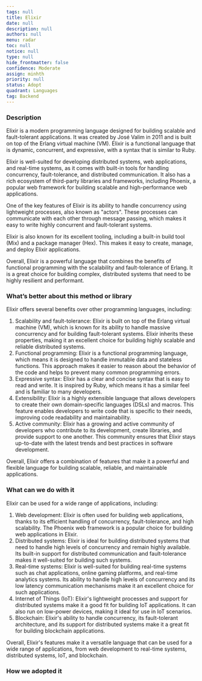 ```yaml
---
tags: null
title: Elixir
date: null
description: null
authors: null
menu: radar
toc: null
notice: null
type: null
hide_frontmatter: false
confidence: Moderate
assign: minhth
priority: null
status: Adopt
quadrant: Languages
tag: Backend
---
```


<!-- table_of_contents 4b924632-cef6-49c5-a81a-9b329817c430 -->

### Description

Elixir is a modern programming language designed for building scalable and fault-tolerant applications. It was created by José Valim in 2011 and is built on top of the Erlang virtual machine (VM). Elixir is a functional language that is dynamic, concurrent, and expressive, with a syntax that is similar to Ruby.

Elixir is well-suited for developing distributed systems, web applications, and real-time systems, as it comes with built-in tools for handling concurrency, fault-tolerance, and distributed communication. It also has a rich ecosystem of third-party libraries and frameworks, including Phoenix, a popular web framework for building scalable and high-performance web applications.

One of the key features of Elixir is its ability to handle concurrency using lightweight processes, also known as "actors". These processes can communicate with each other through message passing, which makes it easy to write highly concurrent and fault-tolerant systems.

Elixir is also known for its excellent tooling, including a built-in build tool (Mix) and a package manager (Hex). This makes it easy to create, manage, and deploy Elixir applications.

Overall, Elixir is a powerful language that combines the benefits of functional programming with the scalability and fault-tolerance of Erlang. It is a great choice for building complex, distributed systems that need to be highly resilient and performant.

### What’s better about this method or library

Elixir offers several benefits over other programming languages, including:

1. Scalability and fault-tolerance: Elixir is built on top of the Erlang virtual machine (VM), which is known for its ability to handle massive concurrency and for building fault-tolerant systems. Elixir inherits these properties, making it an excellent choice for building highly scalable and reliable distributed systems.
1. Functional programming: Elixir is a functional programming language, which means it is designed to handle immutable data and stateless functions. This approach makes it easier to reason about the behavior of the code and helps to prevent many common programming errors.
1. Expressive syntax: Elixir has a clear and concise syntax that is easy to read and write. It is inspired by Ruby, which means it has a similar feel and is familiar to many developers.
1. Extensibility: Elixir is a highly extensible language that allows developers to create their own domain-specific languages (DSLs) and macros. This feature enables developers to write code that is specific to their needs, improving code readability and maintainability.
1. Active community: Elixir has a growing and active community of developers who contribute to its development, create libraries, and provide support to one another. This community ensures that Elixir stays up-to-date with the latest trends and best practices in software development.

Overall, Elixir offers a combination of features that make it a powerful and flexible language for building scalable, reliable, and maintainable applications.

### What can we do with it

Elixir can be used for a wide range of applications, including:

1. Web development: Elixir is often used for building web applications, thanks to its efficient handling of concurrency, fault-tolerance, and high scalability. The Phoenix web framework is a popular choice for building web applications in Elixir.
1. Distributed systems: Elixir is ideal for building distributed systems that need to handle high levels of concurrency and remain highly available. Its built-in support for distributed communication and fault-tolerance makes it well-suited for building such systems.
1. Real-time systems: Elixir is well-suited for building real-time systems such as chat applications, online gaming platforms, and real-time analytics systems. Its ability to handle high levels of concurrency and its low latency communication mechanisms make it an excellent choice for such applications.
1. Internet of Things (IoT): Elixir's lightweight processes and support for distributed systems make it a good fit for building IoT applications. It can also run on low-power devices, making it ideal for use in IoT scenarios.
1. Blockchain: Elixir's ability to handle concurrency, its fault-tolerant architecture, and its support for distributed systems make it a great fit for building blockchain applications.

Overall, Elixir's features make it a versatile language that can be used for a wide range of applications, from web development to real-time systems, distributed systems, IoT, and blockchain.

### How we adopted it


<!-- child_database 9908a721-ab19-40bb-a82c-21c4a1820365 -->

